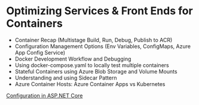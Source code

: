 # Optimizing Services & Front Ends for Containers

- Container Recap (Multistage Build, Run, Debug, Publish to ACR)
- Configuration Management Options (Env Variables, ConfigMaps, Azure App Config Service)
- Docker Development Workflow and Debugging
- Using docker-compose.yaml to locally test multiple containers
- Stateful Containers using Azure Blob Storage and Volume Mounts
- Understanding and using Sidecar Pattern
- Azure Container Hosts: Azure Container Apps vs Kubernetes

[Configuration in ASP.NET Core](https://docs.microsoft.com/en-us/aspnet/core/fundamentals/configuration/?view=aspnetcore-6.0#environment-variables)